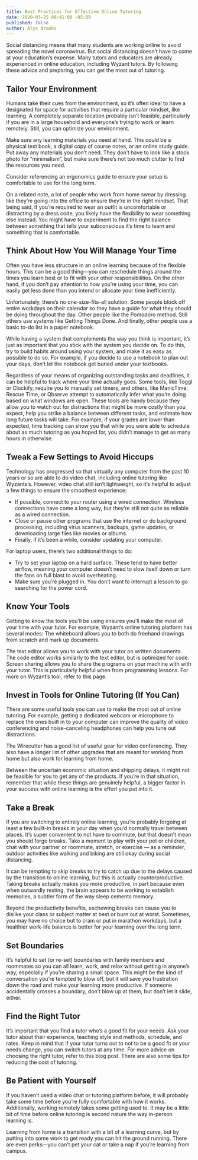 ```yaml
---
title: Best Practices for Effective Online Tutoring
date: 2020-03-25 08:41:00 -05:00
published: false
author: Alys Brooks
---
```


Social distancing means that many students are working online to avoid spreading the novel coronavirus. But social distancing doesn’t have to come at your education’s expense. Many tutors and educators are already experienced in online education, including Wyzant tutors. By following these advice and preparing, you can get the most out of tutoring.

## Tailor Your Environment
Humans take their cues from the environment, so it’s often ideal to have a designated for space for activities that require a particular mindset, like learning. A completely separate location probably isn’t feasible, particularly if you are in a large household and everyone’s trying to work or learn remotely. Still, you can optimize your environment.

Make sure any learning materials you need at hand. This could be a physical text book, a digital copy of course notes, or an online study guide.
Put away any materials you don’t need. They don’t have to look like a stock photo for “minimalism”, but make sure there’s not too much clutter to find the resources you need.

Consider referencing an ergonomics guide to ensure your setup is comfortable to use for the long term.

On a related note, a lot of people who work from home swear by dressing like they’re going into the office to ensure they’re in the right mindset. That being said, if you’re required to wear an outfit is uncomfortable or distracting by a dress code, you likely have the flexibility to wear something else instead. You might have to experiment to find the right balance between something that tells your subconscious it’s time to learn and something that is comfortable.

## Think About How You Will Manage Your Time
Often you have less structure in an online learning because of the flexible hours. This can be a good thing—you can reschedule things around the times you learn best or to fit with your other responsibilities. On the other hand, if you don’t pay attention to how you’re using your time, you can easily get less done than you intend or allocate your time inefficiently.

Unfortunately, there’s no one-size-fits-all solution. Some people block off entire workdays on their calendar so they have a guide for what they should be doing throughout the day. Other people like the Pomodoro method. Still others use systems like Getting Things Done. And finally, other people use a basic to-do list in a paper notebook.

While having a system that complements the way you think is important, it’s just as important that you stick with the system you decide on. To do this, try to build habits around using your system, and make it as easy as possible to do so. For example, if you decide to use a notebook to plan out your days, don’t let the notebook get buried under your textbooks.

Regardless of your means of organizing outstanding tasks and deadlines, it can be helpful to track where your time actually goes. Some tools, like Toggl or Clockify, require you to manually set timers, and others, like ManicTime, Rescue Time, or Qbserve attempt to automatically infer what you’re doing based on what windows are open. These tools are handy because they allow you to watch out for distractions that might be more costly than you expect, help you strike a balance between different tasks, and estimate how long future tasks will take. For example, if your grades are lower than expected, time tracking can show you that while you were able to schedule about as much tutoring as you hoped for, you didn’t manage to get as many hours in otherwise.

## Tweak a Few Settings to Avoid Hiccups
Technology has progressed so that virtually any computer from the past 10 years or so are able to do video chat, including online tutoring like Wyzants’s. However, video chat still isn’t lightweight, so it’s helpful to adjust a few things to ensure the smoothest experience:

* If possible, connect to your router using a wired connection. Wireless connections have come a long way, but they’re still not quite as reliable as a wired connection.
* Close or pause other programs that use the internet or do background processing, including virus scanners, backups, game updates, or downloading large files like movies or albums.
* Finally, if it’s been a while, consider updating your computer.

For laptop users, there’s two additional things to do:

* Try to set your laptop on a hard surface. These tend to have better airflow, meaning your computer doesn’t need to slow itself down or turn the fans on full blast to avoid overheating.
* Make sure you’re plugged in. You don’t want to interrupt a lesson to go searching for the power cord.

## Know Your Tools
Getting to know the tools you’ll be using ensures you’ll make the most of your time with your tutor. For example, Wyzant’s online tutoring platform has several modes:
The whiteboard allows you to both do freehand drawings from scratch and mark up documents.

The text editor allows you to work with your tutor on written documents.
The code editor works similarly to the text editor, but is optimized for code.
Screen sharing allows you to share the programs on your machine with with your tutor. This is particularly helpful when from programming lessons.
For more on Wyzant’s tool, refer to this page.

## Invest in Tools for Online Tutoring (If You Can)
There are some useful tools you can use to make the most out of online tutoring. For example, getting a dedicated webcam or microphone to replace the ones built in to your computer can improve the quality of video conferencing and noise-canceling headphones can help you tune out distractions.

The Wirecutter has a good list of useful gear for video conferencing. They also have a longer list of other upgrades that are meant for working from home but also work for learning from home.

Between the uncertain economic situation and shipping delays, it might not be feasible for you to get any of the products. If you’re in that situation, remember that while these things are genuinely helpful, a bigger factor in your success with online learning is the effort you put into it.

## Take a Break
If you are switching to entirely online learning, you’re probably forgoing at least a few built-in breaks in your day when you’d normally travel between places. It’s super convenient to not have to commute, but that doesn’t mean you should forgo breaks. Take a moment to play with your pet or children, chat with your partner or roommate, stretch, or exercise — as a reminder, outdoor activities like walking and biking are still okay during social distancing.

It can be tempting to skip breaks to try to catch up due to the delays caused by the transition to online learning, but this is actually counterproductive. Taking breaks actually makes you more productive, in part because even when outwardly resting, the brain appears to be working to establish memories, a subtler form of the way sleep cements memory.

Beyond the productivity benefits, eschewing breaks can cause you to dislike your class or subject matter at best or burn out at worst. Sometimes, you may have no choice but to cram or put in marathon workdays, but a healthier work-life balance is better for your learning over the long term.

## Set Boundaries
It’s helpful to set (or re-set) boundaries with family members and roommates so you can all learn, work, and relax without getting in anyone’s way, especially if you’re sharing a small space. This might be the kind of conversation you’re tempted to blow off, but it will save you frustration down the road and make your learning more productive. If someone accidentally crosses a boundary, don’t blow up at them, but don’t let it slide, either.

## Find the Right Tutor
It’s important that you find a tutor who’s a good fit for your needs. Ask your tutor about their experience, teaching style and methods, schedule, and rates. Keep in mind that if your tutor turns out to not to be a good fit or your needs change, you can switch tutors at any time. For more advice on choosing the right tutor, refer to this blog post. There are also some tips for reducing the cost of tutoring.

## Be Patient with Yourself
If you haven’t used a video chat or tutoring platform before, it will probably take some time before you’re fully comfortable with how it works. Additionally, working remotely takes some getting used to. It may be a little bit of time before online tutoring is second nature the way in-person learning is.

Learning from home is a transition with a bit of a learning curve, but by putting into some work to get ready you can hit the ground running. There are even perks—you can’t pet your cat or take a nap if you’re learning from campus.


